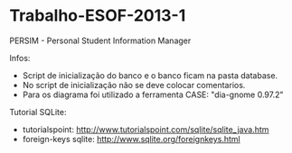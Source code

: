 Trabalho-ESOF-2013-1
====================

PERSIM - Personal Student Information Manager

Infos:

- Script de inicialização do banco e o banco ficam na pasta database.
- No script de inicialização não se deve colocar comentarios.
- Para os diagrama foi utilizado a ferramenta CASE: "dia-gnome 0.97.2"

Tutorial SQLite:

* tutorialspoint: http://www.tutorialspoint.com/sqlite/sqlite_java.htm
* foreign-keys sqlite: http://www.sqlite.org/foreignkeys.html